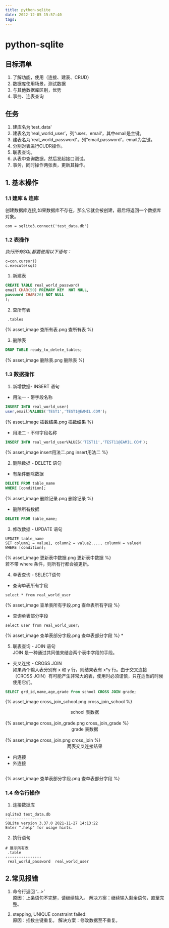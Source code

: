 ```yaml
---
title: python-sqlite
date: 2022-12-05 15:57:40
tags:
---
```


# python-sqlite  

## 目标清单  
1. 了解功能，使用（连接、建表、CRUD）
2. 数据库使用场景，测试数据
3. 与其他数据库区别，优势
4. 事务、连表查询

## 任务  
1. 建库名为‘test_data'
2. 建表名为‘real_world_user’，列“user、email‘，其中email是主键。
3. 建表名为'real_world_password'，列“email,password'，email为主键。
4. 分别对表进行CUDR操作。
5. 联表查询。
6. 从表中查询数据，然后发起接口测试。
7. 事务，同时操作两张表，更新其操作。           



## 1. 基本操作 
### 1.1 建库 & 连库  
创建数据库连接,如果数据库不存在，那么它就会被创建，最后将返回一个数据库对象。
```
con = sqlite3.connect('test_data.db')
```

### 1.2 表操作 
*执行所有SQL都要使用以下语句：*
```
c=con.cursor()
c.execute(sql)
```
1. 新建表  
``` sql
CREATE TABLE real_world_password(
email CHAR(50) PRIMARY KEY  NOT NULL,
password CHAR(26) NOT NULL
);
```

2. 查所有表  
```
 .tables
```
{% asset_image 查所有表.png 查所有表 %}


3. 删除表
```sql
DROP TABLE ready_to_delete_tables;
```
{% asset_image 删除表.png 删除表 %}





### 1.3 数据操作
1. 新增数据- INSERT 语句  
* 用法一 - 带字段名称    
``` sql
INSERT INTO real_world_user(
user,email)VALUES('TEST1','TEST1@EAMIL.COM');
```

{% asset_image 插数结果.png 插数结果 %} 
<br>  

* 用法二 - 不带字段名称  
``` sql
INSERT INTO real_world_userVALUES('TEST11','TEST11@EAMIL.COM');
```

{% asset_image insert用法二.png insert用法二 %} 

2. 删除数据 - DELETE 语句  
* 有条件删除数据
```sql
DELETE FROM table_name
WHERE [condition];
```
{% asset_image 删除记录.png 删除记录 %} 

* 删除所有数据
``` sql
DELETE FROM table_name;
```

3. 修改数据 - UPDATE 语句  
```
UPDATE table_name
SET column1 = value1, column2 = value2...., columnN = valueN
WHERE [condition];
```
{% asset_image 更新表中数据.png 更新表中数据 %}   
若不带 where 条件，则所有行都会被更新。


4. 单表查询 - SELECT语句  
* 查询单表所有字段
```
select * from real_world_user
```
{% asset_image 查单表所有字段.png 查单表所有字段 %} 


* 查询单表部分字段  
```
select user from real_world_user;
```
{% asset_image 查单表部分字段.png 查单表部分字段 %} 
* 

5. 联表查询 - JOIN 语句  
JOIN 是一种通过共同值来结合两个表中字段的手段。  

* 交叉连接 - CROSS JOIN  
如果两个输入表分别有 x 和 y 行，则结果表有 x*y 行。由于交叉连接（CROSS JOIN）有可能产生非常大的表，使用时必须谨慎，只在适当的时候使用它们。  
```sql 
SELECT grd_id,name,age,grade from school CROSS JOIN grade;
```
{% asset_image cross_join_school.png cross_join_school %} 
<center>school 表数据</center>
<br>
{% asset_image cross_join_grade.png cross_join_grade %} 
<center>grade 表数据</center>
<br>
{% asset_image cross_join.png cross_join %} 
<center>两表交叉连接结果</center>

* 内连接  
* 外连接  

```
```
{% asset_image 查单表部分字段.png 查单表部分字段 %} 




### 1.4 命令行操作  
1. 连接数据库  
```
sqlite3 test_data.db 
----------------
SQLite version 3.37.0 2021-11-27 14:13:22
Enter ".help" for usage hints.
```
2. 执行语句  
```
# 展示所有表
 .table
----------------
 real_world_password  real_world_user    
```




## 2.常见报错  
1. 命令行返回 ‘...>’  
原因：上条语句不完整，请继续输入。
解决方案：继续输入剩余语句，直至完整。

2. stepping, UNIQUE constraint failed:  
原因：插数主键重复。
解决方案：修改数据至不重复。